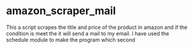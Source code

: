 # amazon_scraper_mail
This a script scrapes the title and price of the product in amazon and if the condition is meet the it will send a mail to my email. I have used the schedule module to make the program which second
